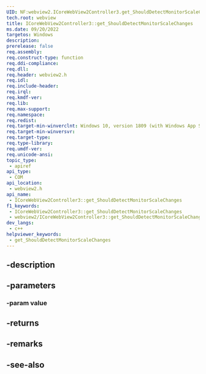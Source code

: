 ```yaml
---
UID: NF:webview2.ICoreWebView2Controller3.get_ShouldDetectMonitorScaleChanges
tech.root: webview
title: ICoreWebView2Controller3::get_ShouldDetectMonitorScaleChanges
ms.date: 09/20/2022
targetos: Windows
description: 
prerelease: false
req.assembly: 
req.construct-type: function
req.ddi-compliance: 
req.dll: 
req.header: webview2.h
req.idl: 
req.include-header: 
req.irql: 
req.kmdf-ver: 
req.lib: 
req.max-support: 
req.namespace: 
req.redist: 
req.target-min-winverclnt: Windows 10, version 1809 (with Windows App SDK 1.1 or later)
req.target-min-winversvr: 
req.target-type: 
req.type-library: 
req.umdf-ver: 
req.unicode-ansi: 
topic_type:
 - apiref
api_type:
 - COM
api_location:
 - webview2.h
api_name:
 - ICoreWebView2Controller3::get_ShouldDetectMonitorScaleChanges
f1_keywords:
 - ICoreWebView2Controller3::get_ShouldDetectMonitorScaleChanges
 - webview2/ICoreWebView2Controller3::get_ShouldDetectMonitorScaleChanges
dev_langs:
 - c++
helpviewer_keywords:
 - get_ShouldDetectMonitorScaleChanges
---
```


## -description

## -parameters

### -param value

## -returns

## -remarks

## -see-also

